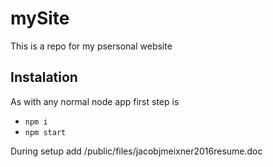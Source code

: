 # mySite
This is a repo for my psersonal website

## Instalation
As with any normal node app first step is
* `npm i`
* `npm start`

During setup add /public/files/jacobjmeixner2016resume.doc
